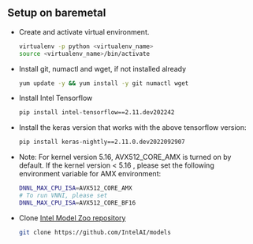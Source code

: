 <!-- 20. Environment setup on baremetal -->
## Setup on baremetal

* Create and activate virtual environment.
  ```bash
  virtualenv -p python <virtualenv_name>
  source <virtualenv_name>/bin/activate
  ```

* Install git, numactl and wget, if not installed already
  ```bash
  yum update -y && yum install -y git numactl wget
  ```

* Install Intel Tensorflow
  ```bash
  pip install intel-tensorflow==2.11.dev202242
  ```

* Install the keras version that works with the above tensorflow version:
  ```bash
  pip install keras-nightly==2.11.0.dev2022092907
  ```

* Note: For kernel version 5.16, AVX512_CORE_AMX is turned on by default. If the kernel version < 5.16 , please set the following environment variable for AMX environment: 
  ```bash
  DNNL_MAX_CPU_ISA=AVX512_CORE_AMX
  # To run VNNI, please set 
  DNNL_MAX_CPU_ISA=AVX512_CORE_BF16
  ```

* Clone [Intel Model Zoo repository](https://github.com/IntelAI/models)
  ```bash
  git clone https://github.com/IntelAI/models
  ```
